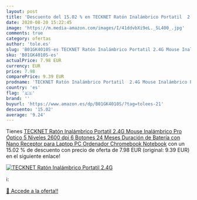 ```yaml
---
layout: post
title: 'Descuento del 15.02 % en TECKNET Ratón Inalámbrico Portatil  2.4G'
date: 2020-08-20 15:22:45
image: 'https://m.media-amazon.com/images/I/41ddvbXi9eL._SL400_.jpg'
comments: true
category: ofertas
author: 'tole.es'
slug: 'B01GK4010S-es TECKNET Ratón Inalámbrico Portatil 2.4G Mouse Inalámbrico...'
sku: 'B01GK4010S-es'
actualPrice: 7.98 EUR
currency: EUR
price: 7.98
comparePrice: 9.39 EUR
prodname: 'TECKNET Ratón Inalámbrico Portatil  2.4G Mouse Inalámbrico Pro Óptico 5 Niveles 2600 dpi 6 Botones  24 Meses Duración de Batería con Nano Receptor para Laptop PC Ordenador Chromebook Notebook'
country: 'es'
flag: '🇪🇸'
brand: ''
buyurl: 'https://www.amazon.es/dp/B01GK4010S/?tag=tolees-21'
descuento: '15.02'
average: '9.24'
---
```


Tienes [TECKNET Ratón Inalámbrico Portatil  2.4G Mouse Inalámbrico Pro Óptico 5 Niveles 2600 dpi 6 Botones  24 Meses Duración de Batería con Nano Receptor para Laptop PC Ordenador Chromebook Notebook](https://www.amazon.es/dp/B01GK4010S/?tag=tolees-21) con un 15.02 % de descuento con precio de oferta de 7.98 EUR (original: 9.39 EUR) en el siguiente enlace!

[![TECKNET Ratón Inalámbrico Portatil  2.4G](https://m.media-amazon.com/images/I/41ddvbXi9eL._SL400_.jpg)](https://www.amazon.es/dp/B01GK4010S/?tag=tolees-21)

ℹ️:


[🛒 Accede a la oferta!!](https://www.amazon.es/dp/B01GK4010S/?tag=tolees-21)
